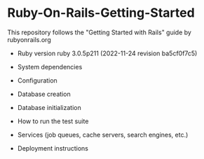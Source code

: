 # Ruby-On-Rails-Getting-Started
This repository follows the "Getting Started with Rails" guide by rubyonrails.org


* Ruby version
ruby 3.0.5p211 (2022-11-24 revision ba5cf0f7c5)

* System dependencies

* Configuration

* Database creation

* Database initialization

* How to run the test suite

* Services (job queues, cache servers, search engines, etc.)

* Deployment instructions
